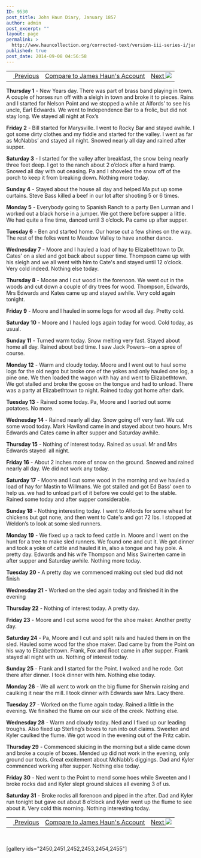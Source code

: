 ```yaml
---
ID: 9530
post_title: John Haun Diary, January 1857
author: admin
post_excerpt: ""
layout: page
permalink: >
  http://www.hauncollection.org/corrected-text/version-iii-series-i/january-1857-2/
published: true
post_date: 2014-09-08 04:56:58
---
```

<table style="width: 100%;">
<tbody>
<tr>
<td><a title="December 1856" href="http://www.hauncollection.org/version-3/version-iii-series-i/december-1856-2/"><img src="https://lh3.googleusercontent.com/-EFJpxxNiPNw/VqgtWBCZrMI/AAAAAAAAAFU/WfY4lPFWWkg/s800-Ic42/Soeb-Plain-Arrows-8-10px.png" alt="" width="10" height="10" /> Previous</a></td>
<td style="text-align: center;"><a title="James Haun January 1857" href="http://www.hauncollection.org/version-3/version-iii-series-i/january-1857/">Compare to James Haun's Account</a></td>
<td style="text-align: right;"><a title="February 1857" href="http://www.hauncollection.org/version-3/version-iii-series-i/february-1857-2/">Next <img src="https://lh3.googleusercontent.com/-67k0cYlpXHw/VqgtWKz1MXI/AAAAAAAAAFU/k9PW_Piyurk/s800-Ic42/Soeb-Plain-Arrows-5-10px.png" /></a></td>
</tr>
</tbody>
</table>
<strong>Thursday 1</strong> - New Years day. There was part of brass band playing in town. A couple of horses run off with a sleigh in town and broke it to pieces. Rains and I started for Nelson Point and we stopped a while at Alfords’ to see his uncle, Earl Edwards. We went to Independence Bar to a frolic, but did not stay long. We stayed all night at Fox’s

<strong>Friday 2</strong> - Bill started for Marysville. I went to Rocky Bar and stayed awhile. I got some dirty clothes and my fiddle and started for the valley. I went as far as McNabbs’ and stayed all night. Snowed nearly all day and rained after supper.

<strong>Saturday 3</strong> - I started for the valley after breakfast, the snow being nearly three feet deep. I got to the ranch about 2 o’clock after a hard tramp. Snowed all day with out ceasing. Pa and I shoveled the snow off of the porch to keep it from breaking down. Nothing more today.

<strong>Sunday 4</strong> - Stayed about the house all day and helped Ma put up some curtains. Steve Bass killed a beef in our lot after shooting 5 or 6 times.

<strong>Monday 5</strong> - Everybody going to Spanish Ranch to a party Ben Lurman and I worked out a black horse in a jumper. We got there before supper a little. We had quite a fine time, danced until 3 o’clock. Pa came up after supper.

<strong>Tuesday 6</strong> - Ben and started home. Our horse cut a few shines on the way. The rest of the folks went to Meadow Valley to have another dance.

<strong>Wednesday 7</strong> - Moore and I hauled a load of hay to Elizabethtown to Dr. Cates' on a sled and got back about supper time. Thompson came up with his sleigh and we all went with him to Cate's and stayed until 12 o’clock. Very cold indeed. Nothing else today.

<strong>Thursday 8</strong> - Moose and I cut wood in the forenoon. We went out in the woods and cut down a couple of dry trees for wood. Thompson, Edwards, Mrs Edwards and Kates came up and stayed awhile. Very cold again tonight.

<strong>Friday 9</strong> - Moore and I hauled in some logs for wood all day. Pretty cold.

<strong>Saturday 10</strong> - Moore and I hauled logs again today for wood. Cold today, as usual.

<strong>Sunday 11</strong> - Turned warm today. Snow melting very fast. Stayed about home all day. Rained about bed time. I saw Jack Powers--on a spree of course.

<strong>Monday 12</strong> - Warm and cloudy today. Moore and I went out to haul some logs for the old negro but broke one of the yokes and only hauled one log, a pine one. We then loaded the wagon with hay and went to Elizabethtown. We got stalled and broke the goose on the tongue and had to unload. There was a party at Elizabethtown to night. Rained today got home after dark.

<strong>Tuesday 13</strong> - Rained some today. Pa, Moore and I sorted out some potatoes. No more.

<strong>Wednesday 14</strong> - Rained nearly all day. Snow going off very fast. We cut some wood today. Mark Haviland came in and stayed about two hours. Mrs Edwards and Cates came in after supper and Saturday awhile.

<strong>Thursday 15</strong> - Nothing of interest today. Rained as usual. Mr and Mrs Edwards stayed  all night.

<strong>Friday 16</strong> - About 2 inches more of snow on the ground. Snowed and rained nearly all day. We did not work any today.

<strong>Saturday 17</strong> - Moore and I cut some wood in the morning and we hauled a load of hay for Mastin to Willmans. We got stalled and got Ed Bass’ oxen to help us. we had to unload part of it before we could get to the stable. Rained some today and after supper considerable.

<strong>Sunday 18</strong> - Nothing interesting today. I went to Alfords for some wheat for chickens but got none, and then went to Cate's and got 72 lbs. I stopped at Weldon’s to look at some sled runners.

<strong>Monday 19</strong> - We fixed up a rack to feed cattle in. Moore and I went on the hunt for a tree to make sled runners. We found one and cut it. We got dinner and took a yoke of cattle and hauled it in, also a tongue and hay pole. A pretty day. Edwards and his wife Thompson and Miss Swinerten came in after supper and Saturday awhile. Nothing more today.

<strong>Tuesday 20</strong> - A pretty day we commenced making out sled bud did not finish

<strong>Wednesday 21</strong> - Worked on the sled again today and finished it in the evening

<strong>Thursday 22</strong> - Nothing of interest today. A pretty day.

<strong>Friday 23</strong> - Moore and I cut some wood for the shoe maker. Another pretty day.

<strong>Saturday 24</strong> - Pa, Moore and I cut and split rails and hauled them in on the sled. Hauled some wood for the shoe maker. Dad came by from the Point on his way to Elizabethtown. Frank, Fox and Root came in after supper. Frank stayed all night with us. Nothing of interest today.

<strong>Sunday 25</strong> - Frank and I started for the Point. I walked and he rode. Got there after dinner. I took dinner with him. Nothing else today.

<strong>Monday 26</strong> - We all went to work on the big flume for Sherwin raising and caulking it near the mill. I took dinner with Edwards saw Mrs. Lacy there.

<strong>Tuesday 27</strong> - Worked on the flume again today. Rained a little in the evening. We finished the flume on our side of the creek. Nothing else.

<strong>Wednesday 28</strong> - Warm and cloudy today. Ned and I fixed up our leading troughs. Also fixed up Sterling’s boxes to run into out claims. Sweeten and Kyler caulked the flume. We got wood in the evening out of the Fritz cabin.

<strong>Thursday 29</strong> - Commenced sluicing in the morning but a slide came down and broke a couple of boxes. Mended up did not work in the evening, only ground our tools. Great excitement about McNabb’s diggings. Dad and Kyler commenced working after supper. Nothing else today.

<strong>Friday 30</strong> - Ned went to the Point to mend some hoes while Sweeten and I broke rocks dad and Kyler slept ground sluices all evening 3 of us.

<strong>Saturday 31</strong> - Broke rocks all forenoon and piped in the after. Dad and Kyler run tonight but gave out about 8 o’clock and Kyler went up the flume to see about it. Very cold this morning. Nothing interesting today.
<table style="width: 100%;">
<tbody>
<tr>
<td><a title="December 1856" href="http://www.hauncollection.org/version-3/version-iii-series-i/december-1856-2/"><img src="https://lh3.googleusercontent.com/-EFJpxxNiPNw/VqgtWBCZrMI/AAAAAAAAAFU/WfY4lPFWWkg/s800-Ic42/Soeb-Plain-Arrows-8-10px.png" alt="" width="10" height="10" /> Previous</a></td>
<td style="text-align: center;"><a title="James Haun January 1857" href="http://www.hauncollection.org/version-3/version-iii-series-i/january-1857/">Compare to James Haun's Account</a></td>
<td style="text-align: right;"><a title="February 1857" href="http://www.hauncollection.org/version-3/version-iii-series-i/february-1857-2/">Next <img src="https://lh3.googleusercontent.com/-67k0cYlpXHw/VqgtWKz1MXI/AAAAAAAAAFU/k9PW_Piyurk/s800-Ic42/Soeb-Plain-Arrows-5-10px.png" /></a></td>
</tr>
</tbody>
</table>
&nbsp;

[gallery ids="2450,2451,2452,2453,2454,2455"]